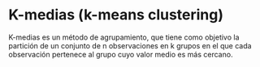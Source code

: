 # K-medias (k-means clustering)

K-medias es un método de agrupamiento, que tiene como objetivo la partición de un conjunto de n observaciones en k grupos en el que cada observación pertenece al grupo cuyo valor medio es más cercano.

